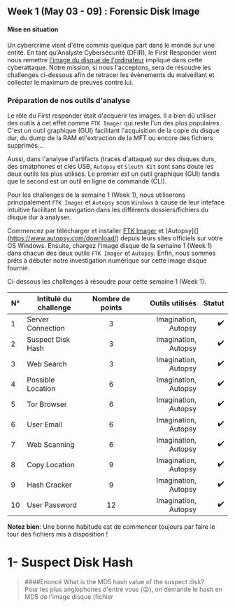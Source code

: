 ## Week 1 (May 03 - 09) : Forensic Disk Image 

#### Mise en situation  
Un cybercrime vient d'être commis quelque part dans le monde sur une entité. En tant qu'Analyste Cybersécurité (DFIR), le First Responder vient nous remettre [l'image du disque de l'ordinateur](https://github.com/nanamou224/CTF-writeup/blob/main/2021%20-%20Africa%20Digital%20Forensics%20CTF/Ressources/Africa-DFIRCTF-2021-WK01_archive.torrent) impliqué dans cette cyberattaque. Notre mission, si nous l'acceptons, sera de résoudre les challenges ci-dessous afin de retracer les évènements du malveillant et collecter le maximum de preuves contre lui.    

### Préparation de nos outils d'analyse
Le rôle du First responder était d'acquérir les images. Il a bien dû utiliser des outils à cet effet comme `FTK Imager` qui reste l'un des plus populaires. C'est un outil graphique (GUI) facilitant l'acquisition de la copie du disque dur, du dump de la RAM etl'extraction de la MFT ou encore des fichiers supprimés...    

Aussi, dans l'analyse d'artifacts (traces d'attaque) sur des disques durs, des smatphones et clés USB, `Autopsy` et `Sleuth Kit` sont sans doute les deux outils les plus utilisés. Le premier est un outil graphique (GUI) tandis que le second est un outil en ligne de commande (CLI).  

Pour les challenges de la semaine 1 (Week 1), nous utiliserons principalement `FTK Imager` et `Autopsy` sous `Windows` à cause de leur inteface intuitive facilitant la navigation dans les différents dossiers/fichiers du disque dur à analyser.   

Commencez par télécharger et installer [FTK Imager](https://accessdata.com/product-download/ftk-imager-version-4-5) et [Autopsy](](https://www.autopsy.com/download/) depuis leurs sites officiels sur votre OS Windows. 
Ensuite, chargez l'image disque de la semaine 1 (Week 1) dans chacun des deux outils `FTK Imager` et `Autopsy`. Enfin, nous sommes prêts à débuter notre investigation numérique sur cette image disque fournie.  

Ci-dessous les challenges à résoudre pour cette semaine 1 (Week 1).  

|  N°  | Intitulé du challenge    | Nombre de points  | Outils utilisés          |        Statut         |
| -----| -------------------------|:-----------------:| ------------------------:| ---------------------:|
|   1  | Server Connection        |         3         | Imagination, Autopsy     | :heavy_check_mark:    |
|   2  | Suspect Disk Hash        |         3         | Imagination, Autopsy     | :heavy_check_mark:    |
|   3  | Web Search               |         3         | Imagination, Autopsy     | :heavy_check_mark:    |
|   4  | Possible Location        |         6         | Imagination, Autopsy     | :heavy_check_mark:    |
|   5  | Tor Browser              |         6         | Imagination, Autopsy     | :heavy_check_mark:    |
|   6  | User Email               |         6         | Imagination, Autopsy     | :heavy_check_mark:    |
|   7  | Web Scanning             |         6         | Imagination, Autopsy     | :heavy_check_mark:    |
|   8  | Copy Location            |         9         | Imagination, Autopsy     | :heavy_check_mark:    |
|   9  | Hash Cracker             |         9         | Imagination, Autopsy     | :heavy_check_mark:    |
|  10  | User Password            |        12         | Imagination, Autopsy     | :heavy_check_mark:    |

**Notez bien**: Une bonne habitude est de commencer toujours par faire le tour des fichiers mis à disposition !  

# 1- Suspect Disk Hash
> ####Enoncé
> What is the MD5 hash value of the suspect disk?  
Pour les plus anglophones d'entre vous (:stuck_out_tongue:), on demande le hash en MD5 de l'image disque (fichier 

 
